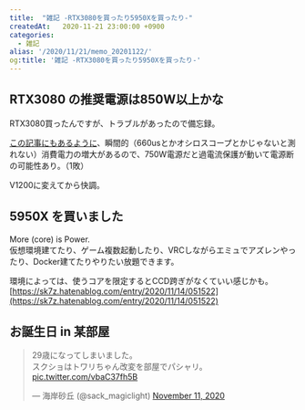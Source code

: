 ```yaml
---
title:  "雑記 -RTX3080を買ったり5950Xを買ったり-"
createdAt:   2020-11-21 23:00:00 +0900
categories: 
  - 雑記
alias: '/2020/11/21/memo_20201122/'
og:title: '雑記 -RTX3080を買ったり5950Xを買ったり-'
---
```


## RTX3080 の推奨電源は850W以上かな
RTX3080買ったんですが、トラブルがあったので備忘録。

[この記事にもあるように](https://www.fcpowerup.com/nvidia-3080-psu-compatibility/)、瞬間的（660usとかオシロスコープとかじゃないと測れない）消費電力の増大があるので、750W電源だと過電流保護が動いて電源断の可能性あり。（1敗）

V1200に変えてから快調。


## 5950X を買いました
More (core) is Power.  
仮想環境建てたり、ゲーム複数起動したり、VRCしながらエミュでアズレンやったり、Docker建てたりやりたい放題できます。

環境によっては、使うコアを限定するとCCD跨ぎがなくていい感じかも。  
[https://sk7z.hatenablog.com/entry/2020/11/14/051522](https://sk7z.hatenablog.com/entry/2020/11/14/051522)


## お誕生日 in 某部屋

<blockquote class="twitter-tweet"><p lang="ja" dir="ltr">29歳になってしまいました。<br>スクショはトワリちゃん改変を部屋でパシャリ。 <a href="https://t.co/vbaC37fh5B">pic.twitter.com/vbaC37fh5B</a></p>&mdash; 海岸砂丘 (@sack_magiclight) <a href="https://twitter.com/sack_magiclight/status/1326541699678564358?ref_src=twsrc%5Etfw">November 11, 2020</a></blockquote>

